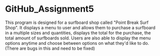# GitHub_Assignment5
This program is designed for a surfboard shop  called "Point Break Surf Shop". It displays a menu to user and allows them to purchase a surfboard in a multiple sizes and quantities, displays the total for the purchase, the total amount of surfboards sold. Users are also able to display the menu options anytime and choose between options on what they'd like to do. (There are bugs in this and need to be fixed)
